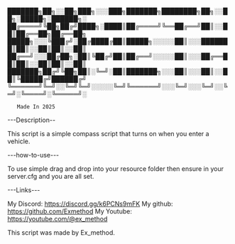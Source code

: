 
███████╗██╗░░██╗███╗░░░███╗███████╗████████╗██╗░░██╗░█████╗░██████╗░
██╔════╝╚██╗██╔╝████╗░████║██╔════╝╚══██╔══╝██║░░██║██╔══██╗██╔══██╗
█████╗░░░╚███╔╝░██╔████╔██║█████╗░░░░░██║░░░███████║██║░░██║██║░░██║
██╔══╝░░░██╔██╗░██║╚██╔╝██║██╔══╝░░░░░██║░░░██╔══██║██║░░██║██║░░██║
███████╗██╔╝╚██╗██║░╚═╝░██║███████╗░░░██║░░░██║░░██║╚█████╔╝██████╔╝
╚══════╝╚═╝░░╚═╝╚═╝░░░░░╚═╝╚══════╝░░░╚═╝░░░╚═╝░░╚═╝░╚════╝░╚═════╝░

       Made In 2025
---Description--

This script is a simple compass script that turns on when you enter a vehicle.

---how-to-use---

To use simple drag and drop into your resource folder then ensure in your server.cfg and you are all set.

---Links---

My Discord: https://discord.gg/k6PCNs9mFK
My github: https://github.com/Exmethod
My Youtube: https://youtube.com/@ex_method

This script was made by Ex_method.
